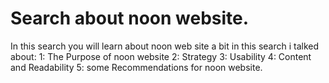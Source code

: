 # Search about noon website.
In this search you will learn about noon web site a bit 
in this search i talked about:
1: The Purpose of noon website
2: Strategy 
3: Usability
4: Content and Readability
5: some Recommendations for noon website.
